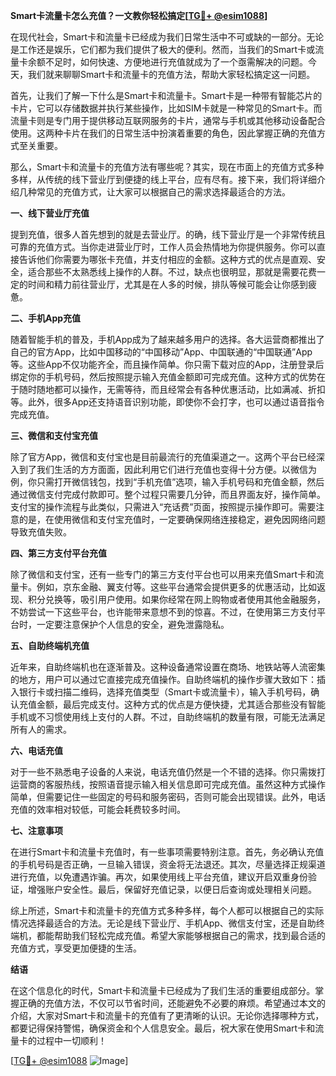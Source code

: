 **Smart卡流量卡怎么充值？一文教你轻松搞定[[TG💪+ @esim1088](https://t.me/s/esim1088)]**

在现代社会，Smart卡和流量卡已经成为我们日常生活中不可或缺的一部分。无论是工作还是娱乐，它们都为我们提供了极大的便利。然而，当我们的Smart卡或流量卡余额不足时，如何快速、方便地进行充值就成为了一个亟需解决的问题。今天，我们就来聊聊Smart卡和流量卡的充值方法，帮助大家轻松搞定这一问题。

首先，让我们了解一下什么是Smart卡和流量卡。Smart卡是一种带有智能芯片的卡片，它可以存储数据并执行某些操作，比如SIM卡就是一种常见的Smart卡。而流量卡则是专门用于提供移动互联网服务的卡片，通常与手机或其他移动设备配合使用。这两种卡片在我们的日常生活中扮演着重要的角色，因此掌握正确的充值方式至关重要。

那么，Smart卡和流量卡的充值方法有哪些呢？其实，现在市面上的充值方式多种多样，从传统的线下营业厅到便捷的线上平台，应有尽有。接下来，我们将详细介绍几种常见的充值方式，让大家可以根据自己的需求选择最适合的方法。

**一、线下营业厅充值**

提到充值，很多人首先想到的就是去营业厅。的确，线下营业厅是一个非常传统且可靠的充值方式。当你走进营业厅时，工作人员会热情地为你提供服务。你可以直接告诉他们你需要为哪张卡充值，并支付相应的金额。这种方式的优点是直观、安全，适合那些不太熟悉线上操作的人群。不过，缺点也很明显，那就是需要花费一定的时间和精力前往营业厅，尤其是在人多的时候，排队等候可能会让你感到疲惫。

**二、手机App充值**

随着智能手机的普及，手机App成为了越来越多用户的选择。各大运营商都推出了自己的官方App，比如中国移动的“中国移动”App、中国联通的“中国联通”App等。这些App不仅功能齐全，而且操作简单。你只需下载对应的App，注册登录后绑定你的手机号码，然后按照提示输入充值金额即可完成充值。这种方式的优势在于随时随地都可以操作，无需等待，而且经常会有各种优惠活动，比如满减、折扣等。此外，很多App还支持语音识别功能，即使你不会打字，也可以通过语音指令完成充值。

**三、微信和支付宝充值**

除了官方App，微信和支付宝也是目前最流行的充值渠道之一。这两个平台已经深入到了我们生活的方方面面，因此利用它们进行充值也变得十分方便。以微信为例，你只需打开微信钱包，找到“手机充值”选项，输入手机号码和充值金额，然后通过微信支付完成付款即可。整个过程只需要几分钟，而且界面友好，操作简单。支付宝的操作流程与此类似，只需进入“充话费”页面，按照提示操作即可。需要注意的是，在使用微信和支付宝充值时，一定要确保网络连接稳定，避免因网络问题导致充值失败。

**四、第三方支付平台充值**

除了微信和支付宝，还有一些专门的第三方支付平台也可以用来充值Smart卡和流量卡。例如，京东金融、翼支付等。这些平台通常会提供更多的优惠活动，比如返现、积分兑换等，吸引用户使用。如果你经常在网上购物或者使用其他金融服务，不妨尝试一下这些平台，也许能带来意想不到的惊喜。不过，在使用第三方支付平台时，一定要注意保护个人信息的安全，避免泄露隐私。

**五、自助终端机充值**

近年来，自助终端机也在逐渐普及。这种设备通常设置在商场、地铁站等人流密集的地方，用户可以通过它直接完成充值操作。自助终端机的操作步骤大致如下：插入银行卡或扫描二维码，选择充值类型（Smart卡或流量卡），输入手机号码，确认充值金额，最后完成支付。这种方式的优点是方便快捷，尤其适合那些没有智能手机或不习惯使用线上支付的人群。不过，自助终端机的数量有限，可能无法满足所有人的需求。

**六、电话充值**

对于一些不熟悉电子设备的人来说，电话充值仍然是一个不错的选择。你只需拨打运营商的客服热线，按照语音提示输入相关信息即可完成充值。虽然这种方式操作简单，但需要记住一些固定的号码和服务密码，否则可能会出现错误。此外，电话充值的效率相对较低，可能会耗费较多时间。

**七、注意事项**

在进行Smart卡和流量卡充值时，有一些事项需要特别注意。首先，务必确认充值的手机号码是否正确，一旦输入错误，资金将无法退还。其次，尽量选择正规渠道进行充值，以免遭遇诈骗。再次，如果使用线上平台充值，建议开启双重身份验证，增强账户安全性。最后，保留好充值记录，以便日后查询或处理相关问题。

综上所述，Smart卡和流量卡的充值方式多种多样，每个人都可以根据自己的实际情况选择最适合的方法。无论是线下营业厅、手机App、微信支付宝，还是自助终端机，都能帮助我们轻松完成充值。希望大家能够根据自己的需求，找到最合适的充值方式，享受更加便捷的生活。

**结语**

在这个信息化的时代，Smart卡和流量卡已经成为了我们生活的重要组成部分。掌握正确的充值方法，不仅可以节省时间，还能避免不必要的麻烦。希望通过本文的介绍，大家对Smart卡和流量卡的充值有了更清晰的认识。无论你选择哪种方式，都要记得保持警惕，确保资金和个人信息安全。最后，祝大家在使用Smart卡和流量卡的过程中一切顺利！

[[TG💪+ @esim1088](https://t.me/s/esim1088) ![Image](https://i.postimg.cc/4NQfJmqS/Snipaste-2025-05-13-00-14-12.png)]